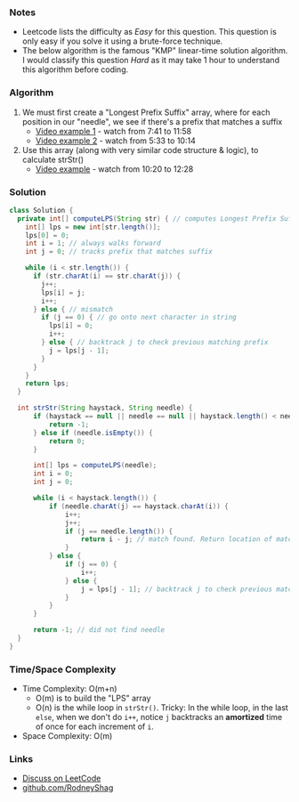 ### Notes

- Leetcode lists the difficulty as _Easy_ for this question. This question is only easy if you solve it using a brute-force technique.
- The below algorithm is the famous "KMP" linear-time solution algorithm. I would classify this question _Hard_ as it may take 1 hour to understand this algorithm before coding.

### Algorithm

1. We must first create a "Longest Prefix Suffix" array, where for each position in our "needle", we see if there's a prefix that matches a suffix
    - [Video example 1](https://youtu.be/V5-7GzOfADQ?t=461) - watch from 7:41 to 11:58
    - [Video example 2](https://youtu.be/GTJr8OvyEVQ?t=332) - watch from 5:33 to 10:14
1. Use this array (along with very similar code structure & logic), to calculate strStr()
    - [Video example](https://youtu.be/GTJr8OvyEVQ?t=620) - watch from 10:20 to 12:28

### Solution

```java
class Solution {
  private int[] computeLPS(String str) { // computes Longest Prefix Suffix (LPS) array
    int[] lps = new int[str.length()];
    lps[0] = 0;
    int i = 1; // always walks forward
    int j = 0; // tracks prefix that matches suffix

    while (i < str.length()) {
      if (str.charAt(i) == str.charAt(j)) {
        j++;
        lps[i] = j;
        i++;
      } else { // mismatch
        if (j == 0) { // go onto next character in string
          lps[i] = 0;
          i++;
        } else { // backtrack j to check previous matching prefix
          j = lps[j - 1];
        }
      }
    }
    return lps;
  }

  int strStr(String haystack, String needle) {
      if (haystack == null || needle == null || haystack.length() < needle.length()) {
          return -1;
      } else if (needle.isEmpty()) {
          return 0;
      }

      int[] lps = computeLPS(needle);
      int i = 0;
      int j = 0;

      while (i < haystack.length()) {
          if (needle.charAt(j) == haystack.charAt(i)) {
              i++;
              j++;
              if (j == needle.length()) {
                  return i - j; // match found. Return location of match
              }
          } else {
              if (j == 0) {
                  i++;
              } else {
                  j = lps[j - 1]; // backtrack j to check previous matching prefix
              }
          }
      }

      return -1; // did not find needle
  }
}
```

### Time/Space Complexity

- Time Complexity: O(m+n)
  - O(m) is to build the "LPS" array
  - O(n) is the while loop in `strStr()`. Tricky: In the while loop, in the last `else`, when we don't do `i++`, notice `j` backtracks an __amortized__ time of once for each increment of `i`.
- Space Complexity: O(m)

### Links

- [Discuss on LeetCode](https://leetcode.com/problems/implement-strstr/discuss/304532)
- [github.com/RodneyShag](https://github.com/RodneyShag)
